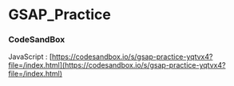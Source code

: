 # GSAP_Practice

### CodeSandBox

JavaScript : [https://codesandbox.io/s/gsap-practice-yqtvx4?file=/index.html](https://codesandbox.io/s/gsap-practice-yqtvx4?file=/index.html)

